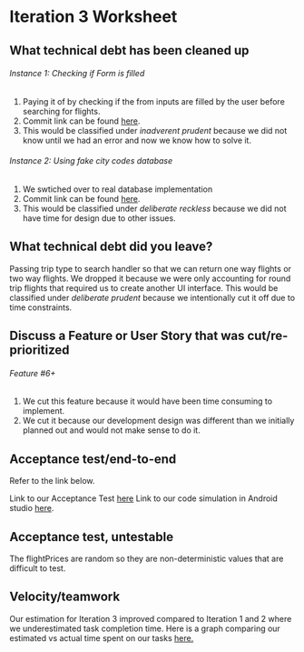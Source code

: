 # Iteration 3 Worksheet

## What technical debt has been cleaned up

###### Instance 1: Checking if Form is filled

1. Paying it of by checking if the from inputs are filled by the user before searching for flights.
2. Commit link can be found [here](https://code.cs.umanitoba.ca/winter-2022-a01/group-4/team-flight-4/-/commit/6ef3653797f491647562cc03e363982451c0a48e).
3. This would be classified under _inadverent prudent_ because we did not know until we had an error and now we know how to solve it.

###### Instance 2: Using fake city codes database

1. We swtiched over to real database implementation
2. Commit link can be found [here](https://code.cs.umanitoba.ca/winter-2022-a01/group-4/team-flight-4/-/commit/05269c1c5dc76b848ba9a0db61c9083accedd427).
3. This would be classified under _deliberate reckless_ because we did not have time for design due to other issues.

## What technical debt did you leave?

Passing trip type to search handler so that we can return one way flights or two way flights. We dropped it because we were only accounting for round trip flights that required us to create another UI interface.
This would be classified under _deliberate prudent_ because we intentionally cut it off due to time constraints.

## Discuss a Feature or User Story that was cut/re-prioritized

###### Feature #6+

1. We cut this feature because it would have been time consuming to implement.
2. We cut it because our development design was different than we initially planned out and would not make sense to do it.

## Acceptance test/end-to-end

Refer to the link below.

Link to our Acceptance Test [here](https://code.cs.umanitoba.ca/winter-2022-a01/group-4/team-flight-4/-/blob/developmentClean/AcceptanceTest.md)
Link to our code simulation in Android studio [here](https://code.cs.umanitoba.ca/winter-2022-a01/group-4/team-flight-4/-/blob/MainClean/flight/app/src/androidTest/java/com/flight/presentation/MainActivityTest.java).

## Acceptance test, untestable

The flightPrices are random so they are non-deterministic values that are difficult to test.

## Velocity/teamwork

Our estimation for Iteration 3 improved compared to Iteration 1 and 2 where we underestimated task completion time.  Here is a graph comparing our estimated vs actual time spent on our tasks [here.](https://code.cs.umanitoba.ca/winter-2022-a01/group-4/team-flight-4/-/blob/developmentClean/VelocityChart.jpg)

